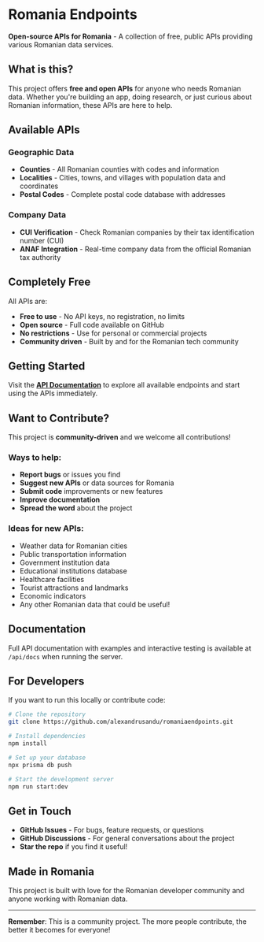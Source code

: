 # Romania Endpoints

**Open-source APIs for Romania** - A collection of free, public APIs providing various Romanian data services.

## What is this?

This project offers **free and open APIs** for anyone who needs Romanian data. Whether you're building an app, doing research, or just curious about Romanian information, these APIs are here to help.

## Available APIs

### **Geographic Data**
- **Counties** - All Romanian counties with codes and information
- **Localities** - Cities, towns, and villages with population data and coordinates  
- **Postal Codes** - Complete postal code database with addresses

### **Company Data**
- **CUI Verification** - Check Romanian companies by their tax identification number (CUI)
- **ANAF Integration** - Real-time company data from the official Romanian tax authority

## Completely Free

All APIs are:
- **Free to use** - No API keys, no registration, no limits
- **Open source** - Full code available on GitHub
- **No restrictions** - Use for personal or commercial projects
- **Community driven** - Built by and for the Romanian tech community

## Getting Started

Visit the **[API Documentation](https://your-domain.com/api/docs)** to explore all available endpoints and start using the APIs immediately.

## Want to Contribute?

This project is **community-driven** and we welcome all contributions!

### Ways to help:
- **Report bugs** or issues you find
- **Suggest new APIs** or data sources for Romania
- **Submit code** improvements or new features
- **Improve documentation** 
- **Spread the word** about the project

### Ideas for new APIs:
- Weather data for Romanian cities
- Public transportation information
- Government institution data
- Educational institutions database
- Healthcare facilities
- Tourist attractions and landmarks
- Economic indicators
- Any other Romanian data that could be useful!

## Documentation

Full API documentation with examples and interactive testing is available at `/api/docs` when running the server.

## For Developers

If you want to run this locally or contribute code:

```bash
# Clone the repository
git clone https://github.com/alexandrusandu/romaniaendpoints.git

# Install dependencies
npm install

# Set up your database
npx prisma db push

# Start the development server
npm run start:dev
```

## Get in Touch

- **GitHub Issues** - For bugs, feature requests, or questions
- **GitHub Discussions** - For general conversations about the project
- **Star the repo** if you find it useful!

## Made in Romania

This project is built with love for the Romanian developer community and anyone working with Romanian data.

---

**Remember**: This is a community project. The more people contribute, the better it becomes for everyone!